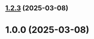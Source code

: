 ## [1.2.3](https://github.com/aalennna/git-extended/compare/v1.0.0...v1.2.3) (2025-03-08)



# 1.0.0 (2025-03-08)



